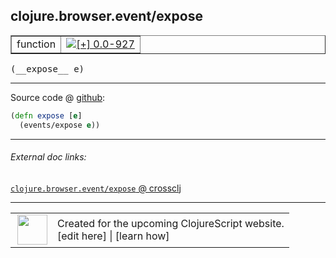 ## clojure.browser.event/expose



 <table border="1">
<tr>
<td>function</td>
<td><a href="https://github.com/cljsinfo/cljs-api-docs/tree/0.0-927"><img valign="middle" alt="[+] 0.0-927" title="Added in 0.0-927" src="https://img.shields.io/badge/+-0.0--927-lightgrey.svg"></a> </td>
</tr>
</table>


 <samp>
(__expose__ e)<br>
</samp>

---







Source code @ [github](https://github.com/clojure/clojurescript/blob/r3126/src/cljs/clojure/browser/event.cljs#L81-L82):

```clj
(defn expose [e]
  (events/expose e))
```

<!--
Repo - tag - source tree - lines:

 <pre>
clojurescript @ r3126
└── src
    └── cljs
        └── clojure
            └── browser
                └── <ins>[event.cljs:81-82](https://github.com/clojure/clojurescript/blob/r3126/src/cljs/clojure/browser/event.cljs#L81-L82)</ins>
</pre>

-->

---



###### External doc links:

[`clojure.browser.event/expose` @ crossclj](http://crossclj.info/fun/clojure.browser.event.cljs/expose.html)<br>

---

 <table>
<tr><td>
<img valign="middle" align="right" width="48px" src="http://i.imgur.com/Hi20huC.png">
</td><td>
Created for the upcoming ClojureScript website.<br>
[edit here] | [learn how]
</td></tr></table>

[edit here]:https://github.com/cljsinfo/cljs-api-docs/blob/master/cljsdoc/clojure.browser.event/expose.cljsdoc
[learn how]:https://github.com/cljsinfo/cljs-api-docs/wiki/cljsdoc-files

<!--

This information was too distracting to show to readers, but I'll leave it
commented here since it is helpful to:

- pretty-print the data used to generate this document
- and show how to retrieve that data



The API data for this symbol:

```clj
{:ns "clojure.browser.event",
 :name "expose",
 :type "function",
 :signature ["[e]"],
 :source {:code "(defn expose [e]\n  (events/expose e))",
          :title "Source code",
          :repo "clojurescript",
          :tag "r3126",
          :filename "src/cljs/clojure/browser/event.cljs",
          :lines [81 82]},
 :full-name "clojure.browser.event/expose",
 :full-name-encode "clojure.browser.event/expose",
 :history [["+" "0.0-927"]]}

```

Retrieve the API data for this symbol:

```clj
;; from Clojure REPL
(require '[clojure.edn :as edn])
(-> (slurp "https://raw.githubusercontent.com/cljsinfo/cljs-api-docs/catalog/cljs-api.edn")
    (edn/read-string)
    (get-in [:symbols "clojure.browser.event/expose"]))
```

-->
